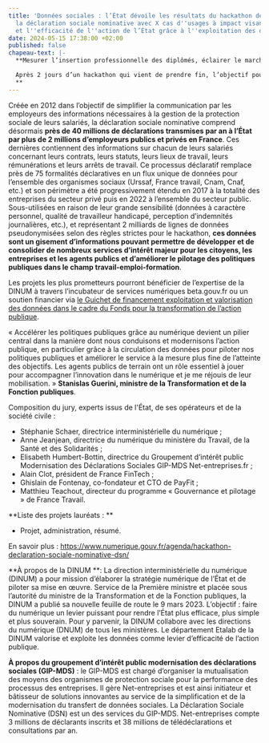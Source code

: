 ```yaml
---
title: 'Données sociales : l’État dévoile les résultats du hackathon des données de
  la déclaration sociale nominative avec X cas d''usages à impact visant la simplification
  et l''efficacité de l''action de l’État grâce à l''exploitation des données'
date: 2024-05-15 17:38:00 +02:00
published: false
chapeau-text: |-
  **Mesurer l’insertion professionnelle des diplômés, éclairer le marché caché de l’emploi en identifiant les entreprises susceptibles de recruter en alternance, cibler le contrôle et l’accompagnement des entreprises dans le respect des dispositions prévues par le code du Travail, analyser les parcours en emploi des bénéficiaires de dispositifs de politiques publiques… tels sont des exemples de cas d’usages s’appuyant sur les données de la déclaration sociale nominative lesquelles viennent d’être exploitées lors d’un hackathon organisé par le département Etalab de la direction interministérielle du numérique (DINUM) avec la direction du numérique du ministère du Travail, de la Santé et des Solidarités, le groupement d’intérêt public modernisation des déclarations sociales (GIP-MDS), ainsi que la mission interministérielle de pilotage de la collecte et de l’usage des données sociales (MIDS).

  Après 2 jours d’un hackathon qui vient de prendre fin, l’objectif poursuivi par les 100 participants, professionnels du numérique, experts des données, était de mieux calibrer les politiques publiques d’emploi, d’insertion professionnelle, de protection sociale et, in fine, améliorer la vie des citoyens, des entreprises et des agents publics, et pour simplifier les démarches administratives via l’automatisation de certains processus.
  **
---
```


Créée en 2012 dans l’objectif de simplifier la communication par les employeurs des informations nécessaires à la gestion de la protection sociale de leurs salariés, la déclaration sociale nominative comprend désormais **près de 40 millions de déclarations transmises par an à l’État par plus de 2 millions d’employeurs publics et privés en France**. Ces dernières contiennent des informations sur chacun de leurs salariés concernant leurs contrats, leurs statuts, leurs lieux de travail, leurs rémunérations et leurs arrêts de travail. Ce processus déclaratif remplace près de 75 formalités déclaratives en un flux unique de données pour l’ensemble des organismes sociaux (Urssaf, France travail, Cnam, Cnaf, etc.) et son périmètre a été progressivement étendu en 2017 à la totalité des entreprises du secteur privé puis en 2022 à l’ensemble du secteur public.
Sous-utilisées en raison de leur grande sensibilité (données à caractère personnel, qualité de travailleur handicapé, perception d’indemnités journalières, etc.), et représentant 2 milliards de lignes de données pseudonymisées selon des règles strictes pour le hackathon, **ces données sont un gisement d’informations pouvant permettre de développer et de consolider de nombreux services d’intérêt majeur pour les citoyens, les entreprises et les agents publics et d’améliorer le pilotage des politiques publiques dans le champ travail-emploi-formation**. 

Les projets les plus prometteurs pourront bénéficier de l’expertise de la DINUM à travers l’incubateur de services numériques beta.gouv.fr ou un soutien financier via [le Guichet de financement exploitation et valorisation des données dans le cadre du Fonds pour la transformation de l’action publique](https://www.numerique.gouv.fr/services/guichet-financement-exploitation-valorisation-des-donnees/).

« Accélérer les politiques publiques grâce au numérique devient un pilier central dans la manière dont nous conduisons et modernisons l’action publique, en particulier grâce à la circulation des données pour piloter nos politiques publiques et améliorer le service à la mesure plus fine de l’atteinte des objectifs. Les agents publics de terrain ont un rôle essentiel à jouer pour accompagner l’innovation dans le numérique et je me réjouis de leur mobilisation. » 
**Stanislas Guerini, ministre de la Transformation et de la Fonction publiques**.

Composition du jury, experts issus de l'État, de ses opérateurs et de la société civile :
-	Stéphanie Schaer, directrice interministérielle du numérique ;
-	Anne Jeanjean, directrice du numérique du ministère du Travail, de la Santé et des Solidarités ;
-	Elisabeth Humbert-Bottin, directrice du Groupement d’intérêt public Modernisation des Déclarations Sociales GIP-MDS Net-entreprises.fr ;
-	Alain Clot, président de France FinTech ;
-	Ghislain de Fontenay, co-fondateur et CTO de PayFit ;
-	Matthieu Teachout, directeur du programme « Gouvernance et pilotage » de France Travail.

**Liste des projets lauréats : **
-	Projet, administration, résumé.

En savoir plus : https://www.numerique.gouv.fr/agenda/hackathon-declaration-sociale-nominative-dsn/


**À propos de la DINUM **: La direction interministérielle du numérique (DINUM) a pour mission d’élaborer la stratégie numérique de l’État et de piloter sa mise en œuvre. Service de la Première ministre et placée sous l’autorité du ministre de la Transformation et de la Fonction publiques, la DINUM a publié sa nouvelle feuille de route le 9 mars 2023. L’objectif : faire du numérique un levier puissant pour rendre l’État plus efficace, plus simple et plus souverain. Pour y parvenir, la DINUM collabore avec les directions du numérique (DNUM) de tous les ministères. Le département Etalab de la DINUM valorise et exploite les données comme levier d’efficacité de l’action publique. 

**À propos du groupement d’intérêt public modernisation des déclarations sociales (GIP-MDS)** : le GIP-MDS est chargé d’organiser la mutualisation des moyens des organismes de protection sociale pour la performance des processus des entreprises. Il gère Net-entreprises et est ainsi initiateur et bâtisseur de solutions innovantes au service de la simplification et de la modernisation du transfert de données sociales. La Déclaration Sociale Nominative (DSN) est un des services du GIP-MDS. Net-entreprises compte 3 millions de déclarants inscrits et 38 millions de télédéclarations et consultations par an.

